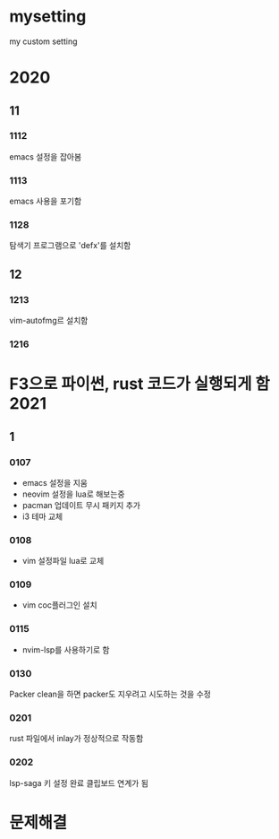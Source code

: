 # mysetting
my custom setting

2020
====
## 11
### 1112
emacs 설정을 잡아봄 
### 1113
emacs 사용을 포기함
### 1128
탐색기 프로그램으로 'defx'를 설치함 
## 12
### 1213
vim-autofmg르 설치함 
### 1216
F3으로 파이썬, rust 코드가 실행되게 함 
2021
====
## 1
### 0107
- emacs 설정을 지움
- neovim 설정을 lua로 해보는중 
- pacman 업데이트 무시 패키지 추가 
- i3 테마 교체
### 0108
- vim 설정파일 lua로 교체 
### 0109
- vim coc플러그인 설치
### 0115
- nvim-lsp를 사용하기로 함
### 0130
Packer clean을 하면 packer도 지우려고 시도하는 것을 수정 
### 0201
rust 파일에서 inlay가 정상적으로 작동함 
### 0202
lsp-saga 키 설정 완료 
클립보드 연계가 됨 
# 문제해결 

